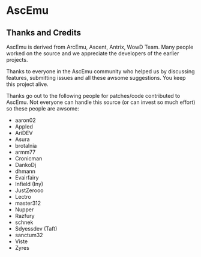 # AscEmu
## Thanks and Credits

AscEmu is derived from ArcEmu, Ascent, Antrix, WowD Team. Many people worked
on the source and we appreciate the developers of the earlier projects.

Thanks to everyone in the AscEmu community who helped us by discussing features,
submitting issues and all these awsome suggestions. You keep this project alive.

Thanks go out to the following people for patches/code contributed to AscEmu.
Not everyone can handle this source (or can invest so much effort) so these
people are awsome:

- aaron02
- Appled
- AriDEV
- Asura
- brotalnia
- armm77
- Cronicman
- DankoDj
- dhmann
- Evairfairy
- Infield (Iny)
- JustZerooo
- Lectro
- master312
- Nupper
- Razfury
- schnek
- Sdyessdev (Taft)
- sanctum32
- Viste
- Zyres
